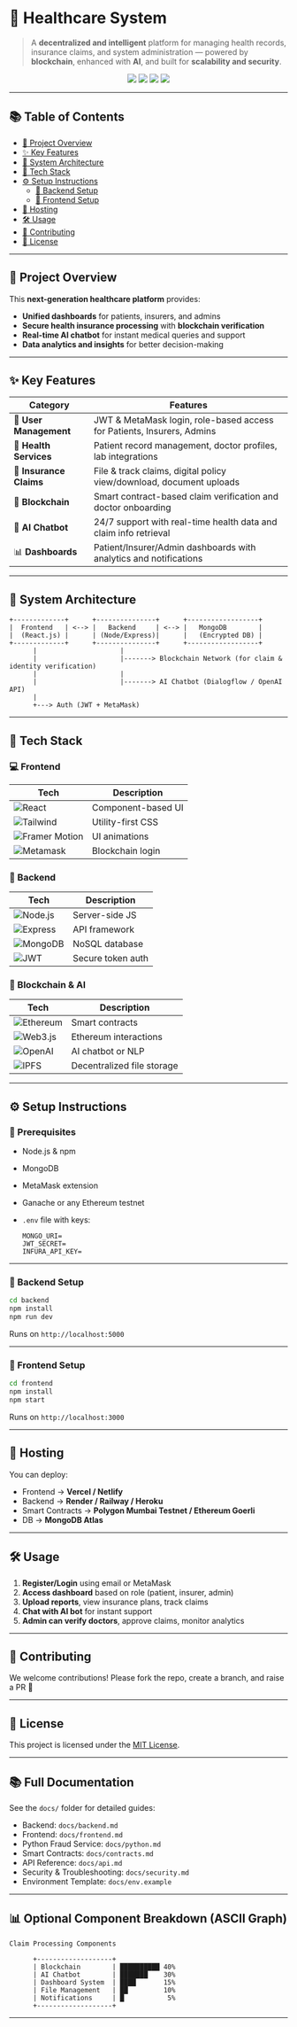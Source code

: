# 🏥 Healthcare System

> A **decentralized and intelligent** platform for managing health records, insurance claims, and system administration — powered by **blockchain**, enhanced with **AI**, and built for **scalability and security**.

<div align="center">
  <img src="https://img.shields.io/badge/Platform-Healthcare-blue" />
  <img src="https://img.shields.io/badge/Tech-MERN%20+%20Blockchain-green" />
  <img src="https://img.shields.io/badge/Status-Production%20Ready-brightgreen" />
  <img src="https://img.shields.io/badge/AI%20Chatbot-Enabled-lightgrey" />
</div>

---

## 📚 Table of Contents

- [📌 Project Overview](#project-overview)
- [✨ Key Features](#key-features)
- [🧱 System Architecture](#system-architecture)
- [🧰 Tech Stack](#tech-stack)
- [⚙️ Setup Instructions](#setup-instructions)
  - [📡 Backend Setup](#backend-setup)
  - [🎨 Frontend Setup](#frontend-setup)
- [🚀 Hosting](#hosting)
- [🛠️ Usage](#usage)
- [🤝 Contributing](#contributing)
- [📄 License](#license)

---

## 📌 Project Overview

This **next-generation healthcare platform** provides:

- **Unified dashboards** for patients, insurers, and admins  
- **Secure health insurance processing** with **blockchain verification**  
- **Real-time AI chatbot** for instant medical queries and support  
- **Data analytics and insights** for better decision-making  

---

## ✨ Key Features

| Category         | Features                                                                 |
|------------------|--------------------------------------------------------------------------|
| 👥 **User Management**   | JWT & MetaMask login, role-based access for Patients, Insurers, Admins |
| 🏥 **Health Services**   | Patient record management, doctor profiles, lab integrations       |
| 📄 **Insurance Claims** | File & track claims, digital policy view/download, document uploads |
| 🔐 **Blockchain**       | Smart contract-based claim verification and doctor onboarding      |
| 🤖 **AI Chatbot**       | 24/7 support with real-time health data and claim info retrieval   |
| 📊 **Dashboards**       | Patient/Insurer/Admin dashboards with analytics and notifications  |

---

## 🧱 System Architecture

```plaintext
+-------------+      +---------------+      +------------------+
|  Frontend   | <--> |   Backend     | <--> |   MongoDB        |
|  (React.js) |      | (Node/Express)|      |   (Encrypted DB) |
+-------------+      +---------------+      +------------------+
      |                     |
      |                     |-------> Blockchain Network (for claim & identity verification)
      |                     |
      |                     |-------> AI Chatbot (Dialogflow / OpenAI API)
      |
      +---> Auth (JWT + MetaMask)
````

---

## 🧰 Tech Stack

### 💻 Frontend

| Tech                                                                                             | Description        |
| ------------------------------------------------------------------------------------------------ | ------------------ |
| ![React](https://img.shields.io/badge/React-20232A?logo=react\&logoColor=61DAFB)                 | Component-based UI |
| ![Tailwind](https://img.shields.io/badge/Tailwind_CSS-38B2AC?logo=tailwind-css\&logoColor=white) | Utility-first CSS  |
| ![Framer Motion](https://img.shields.io/badge/Framer_Motion-black?logo=framer\&logoColor=white)  | UI animations      |
| ![Metamask](https://img.shields.io/badge/MetaMask-E2761B?logo=metamask\&logoColor=white)         | Blockchain login   |

### 🔧 Backend

| Tech                                                                                     | Description       |
| ---------------------------------------------------------------------------------------- | ----------------- |
| ![Node.js](https://img.shields.io/badge/Node.js-339933?logo=node.js\&logoColor=white)    | Server-side JS    |
| ![Express](https://img.shields.io/badge/Express.js-000000?logo=express\&logoColor=white) | API framework     |
| ![MongoDB](https://img.shields.io/badge/MongoDB-4EA94B?logo=mongodb\&logoColor=white)    | NoSQL database    |
| ![JWT](https://img.shields.io/badge/JWT-black?logo=JSON%20web%20tokens\&logoColor=white) | Secure token auth |

### 🔐 Blockchain & AI

| Tech                                                                                     | Description                |
| ---------------------------------------------------------------------------------------- | -------------------------- |
| ![Ethereum](https://img.shields.io/badge/Ethereum-3C3C3D?logo=ethereum\&logoColor=white) | Smart contracts            |
| ![Web3.js](https://img.shields.io/badge/Web3.js-F16822?logo=web3.js\&logoColor=white)    | Ethereum interactions      |
| ![OpenAI](https://img.shields.io/badge/OpenAI-412991?logo=openai\&logoColor=white)       | AI chatbot or NLP          |
| ![IPFS](https://img.shields.io/badge/IPFS-65C2CB?logo=ipfs\&logoColor=white)             | Decentralized file storage |

---

## ⚙️ Setup Instructions

### 🔧 Prerequisites

* Node.js & npm
* MongoDB
* MetaMask extension
* Ganache or any Ethereum testnet
* `.env` file with keys:

  ```
  MONGO_URI=
  JWT_SECRET=
  INFURA_API_KEY=
  ```

---

### 📡 Backend Setup

```bash
cd backend
npm install
npm run dev
```

Runs on `http://localhost:5000`

---

### 🎨 Frontend Setup

```bash
cd frontend
npm install
npm start
```

Runs on `http://localhost:3000`

---

## 🚀 Hosting

You can deploy:

* Frontend → **Vercel / Netlify**
* Backend → **Render / Railway / Heroku**
* Smart Contracts → **Polygon Mumbai Testnet / Ethereum Goerli**
* DB → **MongoDB Atlas**

---

## 🛠️ Usage

1. **Register/Login** using email or MetaMask
2. **Access dashboard** based on role (patient, insurer, admin)
3. **Upload reports**, view insurance plans, track claims
4. **Chat with AI bot** for instant support
5. **Admin can verify doctors**, approve claims, monitor analytics

---

## 🤝 Contributing

We welcome contributions!
Please fork the repo, create a branch, and raise a PR 🙌

---

## 📄 License

This project is licensed under the [MIT License](LICENSE).

---

## 📚 Full Documentation

See the `docs/` folder for detailed guides:

- Backend: `docs/backend.md`
- Frontend: `docs/frontend.md`
- Python Fraud Service: `docs/python.md`
- Smart Contracts: `docs/contracts.md`
- API Reference: `docs/api.md`
- Security & Troubleshooting: `docs/security.md`
- Environment Template: `docs/env.example`

---

## 📊 Optional Component Breakdown (ASCII Graph)

```plaintext
Claim Processing Components

      +-------------------+
      | Blockchain        | ██████████ 40%
      | AI Chatbot        | ███████    30%
      | Dashboard System  | ████       15%
      | File Management   | ██         10%
      | Notifications     | █           5%
      +-------------------+
```

---

```

